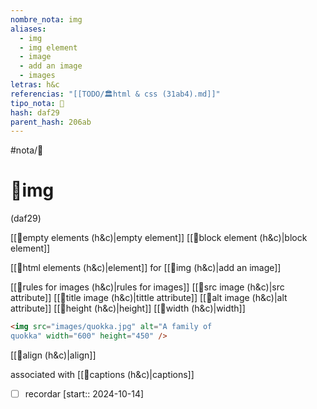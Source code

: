 ```yaml
---
nombre_nota: img
aliases:
  - img
  - img element
  - image
  - add an image
  - images
letras: h&c
referencias: "[[TODO/🏛️html & css (31ab4).md]]"
tipo_nota: 📑
hash: daf29
parent_hash: 206ab
---
```


#nota/📑

# 📑img
<div class="hash">(daf29)</div>

[[📑empty elements (h&c)|empty element]]
[[📑block element (h&c)|block element]]

[[📑html elements (h&c)|element]] for [[📑img (h&c)|add an image]]

[[📑rules for images (h&c)|rules for images]]
[[📑src image (h&c)|src attribute]]
[[📑title image (h&c)|tittle attribute]]
[[📑alt image (h&c)|alt attribute]]
[[📑height (h&c)|height]]
[[📑width (h&c)|width]]
```html
<img src="images/quokka.jpg" alt="A family of
quokka" width="600" height="450" />
```

[[📑align (h&c)|align]]

associated with [[📑captions (h&c)|captions]]

- [ ] recordar  [start:: 2024-10-14]
